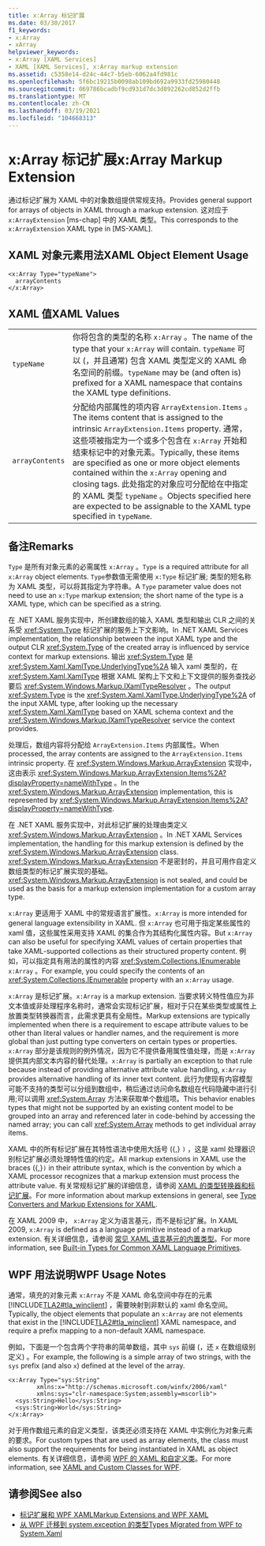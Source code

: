 ```yaml
---
title: x:Array 标记扩展
ms.date: 03/30/2017
f1_keywords:
- x:Array
- xArray
helpviewer_keywords:
- x:Array [XAML Services]
- XAML [XAML Services], x:Array markup extension
ms.assetid: c5358e14-d24c-44c7-b5eb-6062a4fd981c
ms.openlocfilehash: 5f6bc19215b0098ab109bd692a9933fd25980448
ms.sourcegitcommit: 069786bcadbf9cd931d7dc3d892262cd852d2ffb
ms.translationtype: MT
ms.contentlocale: zh-CN
ms.lasthandoff: 03/19/2021
ms.locfileid: "104668313"
---
```

# <a name="xarray-markup-extension"></a><span data-ttu-id="7860f-102">x:Array 标记扩展</span><span class="sxs-lookup"><span data-stu-id="7860f-102">x:Array Markup Extension</span></span>

<span data-ttu-id="7860f-103">通过标记扩展为 XAML 中的对象数组提供常规支持。</span><span class="sxs-lookup"><span data-stu-id="7860f-103">Provides general support for arrays of objects in XAML through a markup extension.</span></span> <span data-ttu-id="7860f-104">这对应于 `x:ArrayExtension` [ms-chap] 中的 XAML 类型。</span><span class="sxs-lookup"><span data-stu-id="7860f-104">This corresponds to the `x:ArrayExtension` XAML type in [MS-XAML].</span></span>

## <a name="xaml-object-element-usage"></a><span data-ttu-id="7860f-105">XAML 对象元素用法</span><span class="sxs-lookup"><span data-stu-id="7860f-105">XAML Object Element Usage</span></span>

```xaml
<x:Array Type="typeName">
  arrayContents
</x:Array>
```

## <a name="xaml-values"></a><span data-ttu-id="7860f-106">XAML 值</span><span class="sxs-lookup"><span data-stu-id="7860f-106">XAML Values</span></span>

|||
|-|-|
|`typeName`|<span data-ttu-id="7860f-107">你将包含的类型的名称 `x:Array` 。</span><span class="sxs-lookup"><span data-stu-id="7860f-107">The name of the type that your `x:Array` will contain.</span></span> <span data-ttu-id="7860f-108">`typeName` 可以 (，并且通常) 包含 XAML 类型定义的 XAML 命名空间的前缀。</span><span class="sxs-lookup"><span data-stu-id="7860f-108">`typeName` may be (and often is) prefixed for a XAML namespace that contains the XAML type definitions.</span></span>|
|`arrayContents`|<span data-ttu-id="7860f-109">分配给内部属性的项内容 `ArrayExtension.Items` 。</span><span class="sxs-lookup"><span data-stu-id="7860f-109">The items content that is assigned to the intrinsic `ArrayExtension.Items` property.</span></span> <span data-ttu-id="7860f-110">通常，这些项被指定为一个或多个包含在 `x:Array` 开始和结束标记中的对象元素。</span><span class="sxs-lookup"><span data-stu-id="7860f-110">Typically, these items are specified as one or more object elements contained within the `x:Array` opening and closing tags.</span></span> <span data-ttu-id="7860f-111">此处指定的对象应可分配给在中指定的 XAML 类型 `typeName` 。</span><span class="sxs-lookup"><span data-stu-id="7860f-111">Objects specified here are expected to be assignable to the XAML type specified in `typeName`.</span></span>|

## <a name="remarks"></a><span data-ttu-id="7860f-112">备注</span><span class="sxs-lookup"><span data-stu-id="7860f-112">Remarks</span></span>

<span data-ttu-id="7860f-113">`Type` 是所有对象元素的必需属性 `x:Array` 。</span><span class="sxs-lookup"><span data-stu-id="7860f-113">`Type` is a required attribute for all `x:Array` object elements.</span></span> <span data-ttu-id="7860f-114">`Type`参数值无需使用 `x:Type` 标记扩展; 类型的短名称为 XAML 类型，可以将其指定为字符串。</span><span class="sxs-lookup"><span data-stu-id="7860f-114">A `Type` parameter value does not need to use an `x:Type` markup extension; the short name of the type is   a XAML type, which can be specified as a string.</span></span>

<span data-ttu-id="7860f-115">在 .NET XAML 服务实现中，所创建数组的输入 XAML 类型和输出 CLR 之间的关系受 <xref:System.Type> 标记扩展的服务上下文影响。</span><span class="sxs-lookup"><span data-stu-id="7860f-115">In .NET XAML Services implementation, the relationship between the input XAML type and the output CLR <xref:System.Type> of the created array is influenced by service context for markup extensions.</span></span> <span data-ttu-id="7860f-116">输出 <xref:System.Type> 是 <xref:System.Xaml.XamlType.UnderlyingType%2A> 输入 xaml 类型的，在 <xref:System.Xaml.XamlType> 根据 XAML 架构上下文和上下文提供的服务查找必要后 <xref:System.Windows.Markup.IXamlTypeResolver> 。</span><span class="sxs-lookup"><span data-stu-id="7860f-116">The output <xref:System.Type> is the <xref:System.Xaml.XamlType.UnderlyingType%2A> of the input XAML type, after looking up the necessary <xref:System.Xaml.XamlType> based on XAML schema context and the <xref:System.Windows.Markup.IXamlTypeResolver> service the context provides.</span></span>

<span data-ttu-id="7860f-117">处理后，数组内容将分配给 `ArrayExtension.Items` 内部属性。</span><span class="sxs-lookup"><span data-stu-id="7860f-117">When processed, the array contents are assigned to the `ArrayExtension.Items` intrinsic property.</span></span> <span data-ttu-id="7860f-118">在 <xref:System.Windows.Markup.ArrayExtension> 实现中，这由表示 <xref:System.Windows.Markup.ArrayExtension.Items%2A?displayProperty=nameWithType> 。</span><span class="sxs-lookup"><span data-stu-id="7860f-118">In the <xref:System.Windows.Markup.ArrayExtension> implementation, this is represented by <xref:System.Windows.Markup.ArrayExtension.Items%2A?displayProperty=nameWithType>.</span></span>

<span data-ttu-id="7860f-119">在 .NET XAML 服务实现中，对此标记扩展的处理由类定义 <xref:System.Windows.Markup.ArrayExtension> 。</span><span class="sxs-lookup"><span data-stu-id="7860f-119">In .NET XAML Services implementation, the handling for this markup extension is defined by the <xref:System.Windows.Markup.ArrayExtension> class.</span></span> <span data-ttu-id="7860f-120"><xref:System.Windows.Markup.ArrayExtension> 不是密封的，并且可用作自定义数组类型的标记扩展实现的基础。</span><span class="sxs-lookup"><span data-stu-id="7860f-120"><xref:System.Windows.Markup.ArrayExtension> is not sealed, and could be used as the basis for a markup extension implementation for a custom array type.</span></span>

<span data-ttu-id="7860f-121">`x:Array` 更适用于 XAML 中的常规语言扩展性。</span><span class="sxs-lookup"><span data-stu-id="7860f-121">`x:Array` is more intended for general language extensibility in XAML.</span></span> <span data-ttu-id="7860f-122">但 `x:Array` 也可用于指定某些属性的 xaml 值，这些属性采用支持 XAML 的集合作为其结构化属性内容。</span><span class="sxs-lookup"><span data-stu-id="7860f-122">But `x:Array` can also be useful for specifying XAML values of certain properties that take XAML-supported collections as their structured property content.</span></span> <span data-ttu-id="7860f-123">例如，可以指定具有用法的属性的内容 <xref:System.Collections.IEnumerable> `x:Array` 。</span><span class="sxs-lookup"><span data-stu-id="7860f-123">For example, you could specify the contents of an <xref:System.Collections.IEnumerable> property with an `x:Array` usage.</span></span>

<span data-ttu-id="7860f-124">`x:Array` 是标记扩展。</span><span class="sxs-lookup"><span data-stu-id="7860f-124">`x:Array` is a markup extension.</span></span> <span data-ttu-id="7860f-125">当要求转义特性值应为非文本值或非处理程序名称时，通常会实现标记扩展，相对于只在某些类型或属性上放置类型转换器而言，此需求更具有全局性。</span><span class="sxs-lookup"><span data-stu-id="7860f-125">Markup extensions are typically implemented when there is a requirement to escape attribute values to be other than literal values or handler names, and the requirement is more global than just putting type converters on certain types or properties.</span></span> <span data-ttu-id="7860f-126">`x:Array` 部分是该规则的例外情况，因为它不提供备用属性值处理，而是 `x:Array` 提供其内部文本内容的替代处理。</span><span class="sxs-lookup"><span data-stu-id="7860f-126">`x:Array` is partially an exception to that rule because instead of providing alternative attribute value handling, `x:Array` provides alternative handling of its inner text content.</span></span> <span data-ttu-id="7860f-127">此行为使现有内容模型可能不支持的类型可以分组到数组中，稍后通过访问命名数组在代码隐藏中进行引用;可以调用 <xref:System.Array> 方法来获取单个数组项。</span><span class="sxs-lookup"><span data-stu-id="7860f-127">This behavior enables types that might not be supported by an existing content model to be grouped into an array and referenced later in code-behind by accessing the named array; you can call <xref:System.Array> methods to get individual array items.</span></span>

<span data-ttu-id="7860f-128">XAML 中的所有标记扩展在其特性语法中使用大括号 ({,} `)` ，这是 xaml 处理器识别标记扩展必须处理特性值的约定。</span><span class="sxs-lookup"><span data-stu-id="7860f-128">All markup extensions in XAML use the braces ({,}`)` in their attribute syntax, which is the convention by which a XAML processor recognizes that a markup extension must process the attribute value.</span></span> <span data-ttu-id="7860f-129">有关常规标记扩展的详细信息，请参阅 [XAML 的类型转换器和标记扩展](type-converters-and-markup-extensions.md)。</span><span class="sxs-lookup"><span data-stu-id="7860f-129">For more information about markup extensions in general, see [Type Converters and Markup Extensions for XAML](type-converters-and-markup-extensions.md).</span></span>

<span data-ttu-id="7860f-130">在 XAML 2009 中， `x:Array` 定义为语言基元，而不是标记扩展。</span><span class="sxs-lookup"><span data-stu-id="7860f-130">In XAML 2009, `x:Array` is defined as a language primitive instead of a markup extension.</span></span> <span data-ttu-id="7860f-131">有关详细信息，请参阅 [常见 XAML 语言基元的内置类型](types-for-primitives.md)。</span><span class="sxs-lookup"><span data-stu-id="7860f-131">For more information, see [Built-in Types for Common XAML Language Primitives](types-for-primitives.md).</span></span>

## <a name="wpf-usage-notes"></a><span data-ttu-id="7860f-132">WPF 用法说明</span><span class="sxs-lookup"><span data-stu-id="7860f-132">WPF Usage Notes</span></span>

<span data-ttu-id="7860f-133">通常，填充的对象元素 `x:Array` 不是 XAML 命名空间中存在的元素 [!INCLUDE[TLA2#tla_winclient](../includes/tla2sharptla-winclient-md.md)] ，需要映射到非默认的 xaml 命名空间。</span><span class="sxs-lookup"><span data-stu-id="7860f-133">Typically, the object elements that populate an `x:Array` are not elements that exist in the [!INCLUDE[TLA2#tla_winclient](../includes/tla2sharptla-winclient-md.md)] XAML namespace, and require a prefix mapping to a non-default XAML namespace.</span></span>

<span data-ttu-id="7860f-134">例如，下面是一个包含两个字符串的简单数组，其中 `sys` 前缀 (，还 `x` 在数组级别定义) 。</span><span class="sxs-lookup"><span data-stu-id="7860f-134">For example, the following is a simple array of two strings, with the `sys` prefix (and also `x`) defined at the level of the array.</span></span>

```xaml
<x:Array Type="sys:String"
        xmlns:x="http://schemas.microsoft.com/winfx/2006/xaml"
        xmlns:sys="clr-namespace:System;assembly=mscorlib">
  <sys:String>Hello</sys:String>
  <sys:String>World</sys:String>
</x:Array>
```

<span data-ttu-id="7860f-135">对于用作数组元素的自定义类型，该类还必须支持在 XAML 中实例化为对象元素的要求。</span><span class="sxs-lookup"><span data-stu-id="7860f-135">For custom types that are used as array elements, the class must also support the requirements for being instantiated in XAML as object elements.</span></span> <span data-ttu-id="7860f-136">有关详细信息，请参阅 [WPF 的 XAML 和自定义类](../framework/wpf/advanced/xaml-and-custom-classes-for-wpf.md)。</span><span class="sxs-lookup"><span data-stu-id="7860f-136">For more information, see [XAML and Custom Classes for WPF](../framework/wpf/advanced/xaml-and-custom-classes-for-wpf.md).</span></span>

## <a name="see-also"></a><span data-ttu-id="7860f-137">请参阅</span><span class="sxs-lookup"><span data-stu-id="7860f-137">See also</span></span>

- [<span data-ttu-id="7860f-138">标记扩展和 WPF XAML</span><span class="sxs-lookup"><span data-stu-id="7860f-138">Markup Extensions and WPF XAML</span></span>](../framework/wpf/advanced/markup-extensions-and-wpf-xaml.md)
- [<span data-ttu-id="7860f-139">从 WPF 迁移到 system.exception 的类型</span><span class="sxs-lookup"><span data-stu-id="7860f-139">Types Migrated from WPF to System.Xaml</span></span>](../framework/wpf/advanced/types-migrated-from-wpf-to-system.md)
